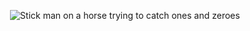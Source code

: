 <p align="center">
  <img src="http://www.carl.codes/me.gif" alt="Stick man on a horse trying to catch ones and zeroes"/>
</p>
